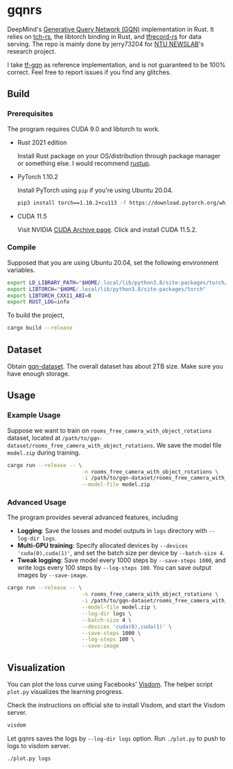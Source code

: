 # gqnrs

DeepMind's [Generative Query Network (GQN)](https://deepmind.com/documents/211/Neural_Scene_Representation_and_Rendering_preprint.pdf) implementation in Rust. It relies on [tch-rs](https://github.com/LaurentMazare/tch-rs), the libtorch binding in Rust, and [tfrecord-rs](https://github.com/jerry73204/tfrecord-rs/tree/master) for data serving. The repo is mainly done by jerry73204 for [NTU NEWSLAB](https://newslabcpsgroupwebsite.wordpress.com/)'s research project.

I take [tf-gqn](https://github.com/ogroth/tf-gqn) as reference implementation, and is not guaranteed to be 100% correct. Feel free to report issues if you find any glitches.

## Build

### Prerequisites

The program requires CUDA 9.0 and libtorch to work.

- Rust 2021 edition

  Install Rust package on your OS/distribution through package manager or something else. I would recommend [rustup](https://rustup.rs/).

- PyTorch 1.10.2

  Install PyTorch using `pip` if you're using Ubuntu 20.04.

  ```sh
  pip3 install torch==1.10.2+cu113 -f https://download.pytorch.org/whl/torch_stable.html
  ```

- CUDA 11.5

  Visit NVIDIA [CUDA Archive page](https://developer.nvidia.com/cuda-toolkit-archive). Click and install CUDA 11.5.2.



### Compile

Supposed that you are using Ubuntu 20.04, set the following environment variables.

```sh
export LD_LIBRARY_PATH="$HOME/.local/lib/python3.8/site-packages/torch/lib:$LD_LIBRARY_PATH"
export LIBTORCH="$HOME/.local/lib/python3.8/site-packages/torch"
export LIBTORCH_CXX11_ABI=0
export RUST_LOG=info
```

To build the project,

```sh
cargo build --release
```

## Dataset

Obtain [gqn-dataset](https://github.com/deepmind/gqn-datasets). The overall dataset has about 2TB size. Make sure you have enough storage.

## Usage

### Example Usage

Suppose we want to train on `rooms_free_camera_with_object_rotations` dataset, located at `/path/to/gqn-dataset/rooms_free_camera_with_object_rotations`. We save the model file `model.zip` during training.

```sh
cargo run --release -- \
                        -n rooms_free_camera_with_object_rotations \
                        -i /path/to/gqn-dataset/rooms_free_camera_with_object_rotations \
                        --model-file model.zip
```

### Advanced Usage

The program provides several advanced features, including

- **Logging**: Save the losses and model outputs in `logs` directory with `--log-dir logs`.
- **Multi-GPU training**: Specify allocated devices by `--devices 'cuda(0),cuda(1)'`, and set the batch size per device by `--batch-size 4`.
- **Tweak logging**: Save model every 1000 steps by `--save-steps 1000`, and write logs every 100 steps by `--log-steps 100`. You can save output images by `--save-image`.


```sh
cargo run --release -- \
                        -n rooms_free_camera_with_object_rotations \
                        -i /path/to/gqn-dataset/rooms_free_camera_with_object_rotations \
                        --model-file model.zip \
                        --log-dir logs \
                        --batch-size 4 \
                        --devices 'cuda(0),cuda(1)' \
                        --save-steps 1000 \
                        --log-steps 100 \
                        --save-image
```


## Visualization

You can plot the loss curve using Facebooks' [Visdom](https://github.com/facebookresearch/visdom). The helper script `plot.py` visualizes the learning progress.

Check the instructions on official site to install Visdom, and start the Visdom server.

```sh
visdom
```

Let gqnrs saves the logs by `--log-dir logs` option. Run `./plot.py` to push to logs to visdom server.

```sh
./plot.py logs
```
